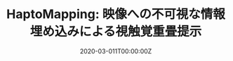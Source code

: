 ---
title: "HaptoMapping: 映像への不可視な情報埋め込みによる視触覚重畳提示"
authors:
- 宮武　大和
- 平木　剛史
- 前田　智祐
- 岩井　大輔
- 佐藤　宏介

date: "2020-03-011T00:00:00Z"
doi: ""

# Schedule page publish date (NOT publication's date).
publishDate: "2020-09-014T00:00:00Z"

# Publication type.
# Legend: 0 = Uncategorized; 1 = Conference paper; 2 = Journal article;
# 3 = Preprint / Working Paper; 4 = Report; 5 = Book; 6 = Book section;
# 7 = Thesis; 8 = Patent; 9 = conference paper - oral, 10 = conference paper - demo
publication_types: ["10"]

# Publication name and optional abbreviated publication name.
publication: "情報処理学会 インタラクション2020論文集"
# publication_short: EuroHaptics 2020

# abstract: We propose a novel projection-based AR system that can present consistent visuo-haptic sensations on a non-planar physical surface without inserting any visual display devices between a user and the surface. The core technical contribution is controlling wearable haptic displays using a pixel-level visible light communication projector. The projection system can embed spatial haptic information into each pixel, and the haptic displays vibrate according to the detected pixel information. We confirm that the proposed system can display visuo-haptic information with pixel-precise alignment with a delay of 85 ms. We can also employ the proposed system as a novel experimental platform to clarify the spatio-temporal perceptual characteristics of visual and haptic sensations. As a result of the conducted user studies, we revealed that the noticeable thresholds of visual-haptic asynchrony were about 100 ms (temporal) and 10 mm (spatial), respectively.

# Summary. An optional shortened abstract.
summary: 
tags:
featured: true

links:
url_pdf: "2020interaction_miyatake.pdf"
url_bib: "2020interaction_miyatake.bib"

# Featured image
# To use, add an image named `featured.jpg/png` to your page's folder. 


# Associated Projects (optional).
#   Associate this publication with one or more of your projects.
#   Simply enter your project's folder or file name without extension.
#   E.g. `internal-project` references `content/project/internal-project/index.md`.
#   Otherwise, set `projects: []`.
projects:
- HaptoMapping

# Slides (optional).
#   Associate this publication with Markdown slides.
#   Simply enter your slide deck's filename without extension.
#   E.g. `slides: "example"` references `content/slides/example/index.md`.
#   Otherwise, set `slides: ""`.
# slides: example
---